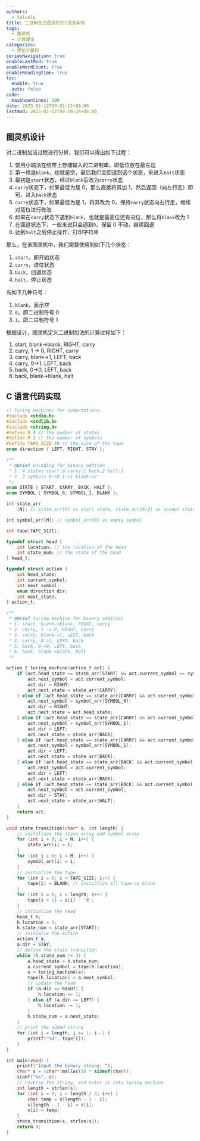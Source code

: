 ```yaml
---
authors:
  - Salvely
title: 二进制加法图灵机的C语言实现
tags:
  - 图灵机
  - 计算理论
categories:
  - 理论计算机
seriesNavigation: true
enableLastMod: true
enableWordCount: true
enableReadingTime: true
toc:
  enable: true
  auto: false
code:
  maxShownlines: 100
date: 2025-01-12T09:01:11+08:00
lastmod: 2025-01-12T09:19:24+08:00
---
```


<!--more-->

## 图灵机设计

对二进制加法过程进行分析，我们可以得出如下过程：

1. 使用小端法在纸带上存储输入的二进制串，即低位放在最左边
2. 第一格是`blank`，也就是空，最后我们会回退到这个状态，来进入`halt`状态
3. 最初是`start`状态，经过`blank`后改为`carry`状态
4. `carry`状态下，如果最低为是 0，那么直接将其加 1，然后返回（向左行走）即可，进入`back`状态
5. `carry`状态下，如果最低为是 1，将其改为 0，保持`carry`状态向右行走，继续对高位进行修改
6. 如果在`carry`状态下遇到`blank`，也就是最高位还有进位，那么将`blank`改为 1
7. 在回退状态下，一般来说只会遇到`0`，保留 0 不动，继续回退
8. 达到`halt`之后停止操作，打印字符串

那么，在该图灵机中，我们需要使用到如下几个状态：

1. `start`，即开始状态
2. `carry`，进位状态
3. `back`，回退状态
4. `halt`，停止状态

有如下几种符号：

1. `blank`，表示空
2. `0`，即二进制符号 0
3. `1`，即二进制符号 1

根据设计，图灵机定义二进制加法的计算过程如下：

1. start, blank->blank, RIGHT, carry
2. carry, 1 -> 0, RIGHT, carry
3. carry, blank->1, LEFT, back
4. carry, 0->1, LEFT, back
5. back, 0->0, LEFT, back
6. back, blank->blank, halt

## C 语言代码实现

```c
// Turing machines for computations.
#include <stdio.h>
#include <stdlib.h>
#include <string.h>
#define N 4 // the number of states
#define M 3 // the number of symbols
#define TAPE_SIZE 20 // the size of the tape
enum direction { LEFT, RIGHT, STAY };

/**
 * @brief encoding for binary addtion
 * 1. 4 states start:0 carry:1 back:2 halt:3
 * 2. 3 symbols 0->0 1->1 blank->2
 */
enum STATE { START, CARRY, BACK, HALT };
enum SYMBOL { SYMBOL_0, SYMBOL_1, BLANK };

int state_arr
    [N]; // state_arr[0] as start state, state_arr[N-2] as accept state, state_arr[N-1] as reject state

int symbol_arr[M]; // symbol_arr[0] as empty symbol

int tape[TAPE_SIZE];

typedef struct head {
    int location; // the location of the head
    int state_num; // the state of the head
} head_t;

typedef struct action {
    int head_state;
    int current_symbol;
    int next_symbol;
    enum direction dir;
    int next_state;
} action_t;

/**
 * @brief turing machine for binary addition
 * 1. start, blank->blank, RIGHT, carry
 * 2. carry, 1 -> 0, RIGHT, carry
 * 3. carry, blank->1, LEFT, back
 * 4. carry, 0->1, LEFT, back
 * 5. back, 0->0, LEFT, back
 * 6. back, blank->blank, halt
 */

action_t turing_machine(action_t act) {
    if (act.head_state == state_arr[START] && act.current_symbol == symbol_arr[BLANK]) {
        act.next_symbol = act.current_symbol;
        act.dir = RIGHT;
        act.next_state = state_arr[CARRY];
    } else if (act.head_state == state_arr[CARRY] && act.current_symbol == symbol_arr[SYMBOL_1]) {
        act.next_symbol = symbol_arr[SYMBOL_0];
        act.dir = RIGHT;
        act.next_state = act.head_state;
    } else if (act.head_state == state_arr[CARRY] && act.current_symbol == symbol_arr[BLANK]) {
        act.next_symbol = symbol_arr[SYMBOL_1];
        act.dir = LEFT;
        act.next_state = state_arr[BACK];
    } else if (act.head_state == state_arr[CARRY] && act.current_symbol == symbol_arr[SYMBOL_0]) {
        act.next_symbol = symbol_arr[SYMBOL_1];
        act.dir = LEFT;
        act.next_state = state_arr[BACK];
    } else if (act.head_state == state_arr[BACK] && act.current_symbol == symbol_arr[SYMBOL_0]) {
        act.next_symbol = act.current_symbol;
        act.dir = LEFT;
        act.next_state = state_arr[BACK];
    } else if (act.head_state == state_arr[BACK] && act.current_symbol == symbol_arr[BLANK]) {
        act.next_symbol = act.current_symbol;
        act.dir = STAY;
        act.next_state = state_arr[HALT];
    }
    return act;
}

void state_transition(char* s, int length) {
    // initiliaze the state array and symbol array
    for (int i = 0; i < N; i++) {
        state_arr[i] = i;
    }
    for (int i = 0; i < M; i++) {
        symbol_arr[i] = i;
    }
    // initialize the tape
    for (int i = 0; i < TAPE_SIZE; i++) {
        tape[i] = BLANK; // initialize all tape as blank
    }
    for (int i = 0; i < length; i++) {
        tape[i + 1] = s[i] - '0';
    }
    // initialize the head
    head_t h;
    h.location = 0;
    h.state_num = state_arr[START];
    // initialie the action
    action_t a;
    a.dir = STAY;
    // define the state transition
    while (h.state_num != 3) {
        a.head_state = h.state_num;
        a.current_symbol = tape[h.location];
        a = turing_machine(a);
        tape[h.location] = a.next_symbol;
        // update the head
        if (a.dir == RIGHT) {
            h.location += 1;
        } else if (a.dir == LEFT) {
            h.location -= 1;
        }
        h.state_num = a.next_state;
    }
    // print the added string
    for (int i = length; i >= 1; i--) {
        printf("%d", tape[i]);
    }
}

int main(void) {
    printf("Input the binary string: ");
    char* s = (char*)malloc(10 * sizeof(char));
    scanf("%s", s);
    // reverse the string, and enter it into turing machine
    int length = strlen(s);
    for (int i = 0; i < length / 2; i++) {
        char temp = s[length - 1 - i];
        s[length - 1 - i] = s[i];
        s[i] = temp;
    }
    state_transition(s, strlen(s));
    return 0;
}
```
